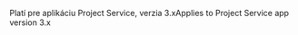 <span data-ttu-id="b9aed-101">Platí pre aplikáciu Project Service, verzia 3.x</span><span class="sxs-lookup"><span data-stu-id="b9aed-101">Applies to Project Service app version 3.x</span></span>
